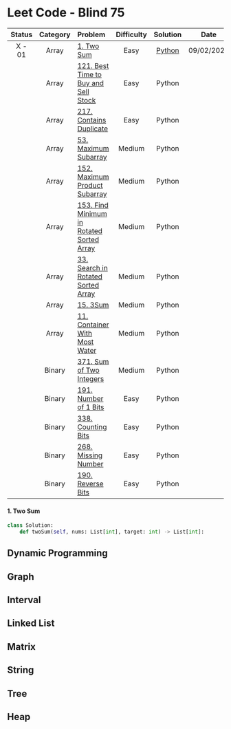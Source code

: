 # Leet Code - Blind 75

|Status|Category|Problem|Difficulty|Solution|Date|
|:-:|:-:|:-|:-:|:-:|:-:|
| X - 01 |Array|[1. Two Sum](https://leetcode.com/problems/two-sum/)|Easy|[Python](#1-two-sum)|09/02/2022|
||Array|[121. Best Time to Buy and Sell Stock](https://leetcode.com/problems/best-time-to-buy-and-sell-stock/)|Easy|Python||
||Array|[217. Contains Duplicate](https://leetcode.com/problems/contains-duplicate/)|Easy|Python||
||Array|[53. Maximum Subarray](https://leetcode.com/problems/maximum-subarray/)|Medium|Python||
||Array|[152. Maximum Product Subarray](https://leetcode.com/problems/maximum-product-subarray/)|Medium|Python||
||Array|[153. Find Minimum in Rotated Sorted Array](https://leetcode.com/problems/find-minimum-in-rotated-sorted-array/)|Medium|Python||
||Array|[33. Search in Rotated Sorted Array](https://leetcode.com/problems/search-in-rotated-sorted-array/)|Medium|Python||
||Array|[15. 3Sum](https://leetcode.com/problems/3sum/)|Medium|Python||
||Array|[11. Container With Most Water](https://leetcode.com/problems/container-with-most-water/)|Medium|Python||
||Binary|[371. Sum of Two Integers](https://leetcode.com/problems/sum-of-two-integers/)|Medium|Python||
||Binary|[191. Number of 1 Bits](https://leetcode.com/problems/number-of-1-bits/)|Easy|Python||
||Binary|[338. Counting Bits](https://leetcode.com/problems/counting-bits/)|Easy|Python||
||Binary|[268. Missing Number](https://leetcode.com/problems/missing-number/)|Easy|Python||
||Binary|[190. Reverse Bits](https://leetcode.com/problems/reverse-bits/)|Easy|Python||

#### 1. Two Sum
```python
class Solution:
    def twoSum(self, nums: List[int], target: int) -> List[int]:
```

## Dynamic Programming

## Graph

## Interval

## Linked List

## Matrix

## String

## Tree

## Heap

